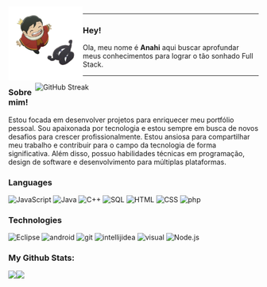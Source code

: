 
<img width='150' align="left" src="https://raw.githubusercontent.com/AnahiMamani/myimages/master/king.png">
<hr>

### Hey!
Ola, meu nome é **Anahi** aqui buscar aprofundar meus conhecimentos para lograr o tão sonhado Full Stack.
<hr>
<a href="https://git.io/streak-stats"><img width='450' align='right' src="https://streak-stats.demolab.com?user=AnahiMamani&theme=dark" alt="GitHub Streak" /></a>

### Sobre mim!

Estou focada em desenvolver projetos para enriquecer meu portfólio pessoal. Sou apaixonada por tecnologia e estou sempre em busca de novos desafios para crescer profissionalmente. Estou ansiosa para compartilhar meu trabalho e contribuir para o campo da tecnologia de forma significativa. Além disso, possuo habilidades técnicas em programação, design de software e desenvolvimento para múltiplas plataformas.

### Languages

![JavaScript](https://img.shields.io/badge/-JavaScript-000?&logo=JavaScript)
![Java](https://img.shields.io/badge/-Java-000?&logo=Java&logoColor=007396)
![C++](https://img.shields.io/badge/-C++-000?&logo=c%2b%2b&logoColor=00599C)
![SQL](https://img.shields.io/badge/-SQL-000?&logo=MySQL)
![HTML](https://img.shields.io/badge/-HTML-000?&logo=html5)
![CSS](https://img.shields.io/badge/-CSS-000?&logo=css3)
![php](https://img.shields.io/badge/-PHP-000?&logo=php)



### Technologies
![Eclipse](https://img.shields.io/badge/-Eclipse-000?&logo=eclipseide)
![android](https://img.shields.io/badge/-Android%20Studio-000?&logo=androidstudio)
![git](https://img.shields.io/badge/Git-000?&logo=git)
![intellijidea](https://img.shields.io/badge/IntelliJ%20IDEA-000?&logo=intellijidea)
![visual](https://img.shields.io/badge/Visual%20Studio-000?&logo=visualstudiocode)
![Node.js](https://img.shields.io/badge/-Node.js-000?&logo=node.js)


### My Github Stats:
<a href="https://www.adamalston.com/"><img height="175px" src="https://github-readme-stats.vercel.app/api?username=AnahiMamani&show_icons=true&title_color=ffc857&icon_color=8ac926&text_color=daf7dc&bg_color=151515&hide=issues&count_private=true&include_all_commits=true" /><!-- wi*quL3fcV --><img height="175px" src="https://github-readme-stats.vercel.app/api/top-langs/?username=AnahiMamani&layout=compact&title_color=ffc857&icon_color=8ac926&text_color=daf7dc&bg_color=151515&hide=issues&count_private=true&include_all_commits=true" /></a>


